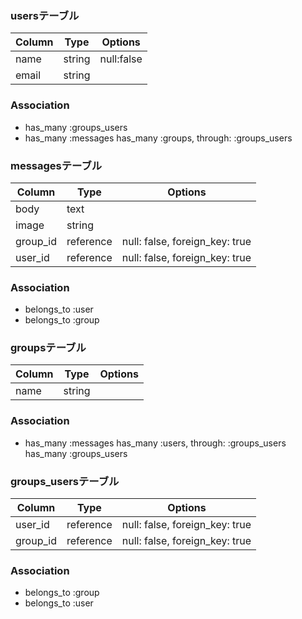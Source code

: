 ### usersテーブル

|Column|Type|Options|
|------|----|-------|
|name|string|null:false
|email|string|

### Association
- has_many :groups_users
- has_many :messages
  has_many :groups, through: :groups_users



 ### messagesテーブル

|Column|Type|Options|
|------|----|-------|
|body|text|
|image|string|
|group_id|reference|null: false, foreign_key: true|
|user_id|reference|null: false, foreign_key: true|

### Association
- belongs_to :user
- belongs_to :group

 
  

### groupsテーブル

|Column|Type|Options|
|------|----|-------|
|name|string|

### Association
- has_many :messages
  has_many :users, through: :groups_users
  has_many :groups_users



### groups_usersテーブル

|Column|Type|Options|
|------|----|-------|
|user_id|reference|null: false, foreign_key: true|
|group_id|reference|null: false, foreign_key: true|

### Association
- belongs_to :group
- belongs_to :user